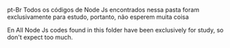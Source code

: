 pt-Br
Todos os códigos de Node Js encontrados nessa pasta foram exclusivamente para estudo, portanto, não esperem muita coisa

En
All Node Js codes found in this folder have been exclusively for study, so don't expect too much.